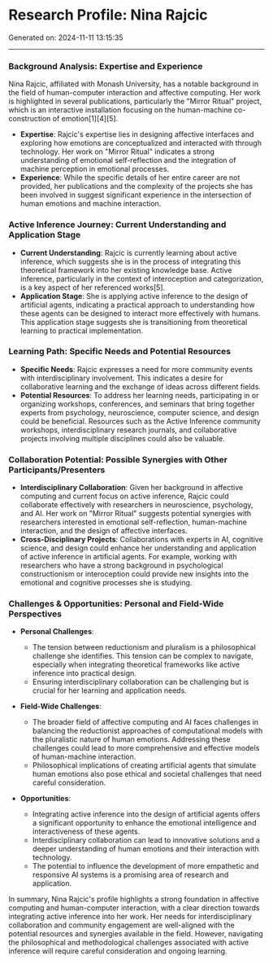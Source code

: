 # Research Profile: Nina Rajcic

Generated on: 2024-11-11 13:15:35

---

### Background Analysis: Expertise and Experience

Nina Rajcic, affiliated with Monash University, has a notable background in the field of human-computer interaction and affective computing. Her work is highlighted in several publications, particularly the "Mirror Ritual" project, which is an interactive installation focusing on the human-machine co-construction of emotion[1][4][5].

- **Expertise**: Rajcic's expertise lies in designing affective interfaces and exploring how emotions are conceptualized and interacted with through technology. Her work on "Mirror Ritual" indicates a strong understanding of emotional self-reflection and the integration of machine perception in emotional processes.
- **Experience**: While the specific details of her entire career are not provided, her publications and the complexity of the projects she has been involved in suggest significant experience in the intersection of human emotions and machine interaction.

### Active Inference Journey: Current Understanding and Application Stage

- **Current Understanding**: Rajcic is currently learning about active inference, which suggests she is in the process of integrating this theoretical framework into her existing knowledge base. Active inference, particularly in the context of interoception and categorization, is a key aspect of her referenced works[5].
- **Application Stage**: She is applying active inference to the design of artificial agents, indicating a practical approach to understanding how these agents can be designed to interact more effectively with humans. This application stage suggests she is transitioning from theoretical learning to practical implementation.

### Learning Path: Specific Needs and Potential Resources

- **Specific Needs**: Rajcic expresses a need for more community events with interdisciplinary involvement. This indicates a desire for collaborative learning and the exchange of ideas across different fields.
- **Potential Resources**: To address her learning needs, participating in or organizing workshops, conferences, and seminars that bring together experts from psychology, neuroscience, computer science, and design could be beneficial. Resources such as the Active Inference community workshops, interdisciplinary research journals, and collaborative projects involving multiple disciplines could also be valuable.

### Collaboration Potential: Possible Synergies with Other Participants/Presenters

- **Interdisciplinary Collaboration**: Given her background in affective computing and current focus on active inference, Rajcic could collaborate effectively with researchers in neuroscience, psychology, and AI. Her work on "Mirror Ritual" suggests potential synergies with researchers interested in emotional self-reflection, human-machine interaction, and the design of affective interfaces.
- **Cross-Disciplinary Projects**: Collaborations with experts in AI, cognitive science, and design could enhance her understanding and application of active inference in artificial agents. For example, working with researchers who have a strong background in psychological constructionism or interoception could provide new insights into the emotional and cognitive processes she is studying.

### Challenges & Opportunities: Personal and Field-Wide Perspectives

- **Personal Challenges**:
  - The tension between reductionism and pluralism is a philosophical challenge she identifies. This tension can be complex to navigate, especially when integrating theoretical frameworks like active inference into practical design.
  - Ensuring interdisciplinary collaboration can be challenging but is crucial for her learning and application needs.
- **Field-Wide Challenges**:
  - The broader field of affective computing and AI faces challenges in balancing the reductionist approaches of computational models with the pluralistic nature of human emotions. Addressing these challenges could lead to more comprehensive and effective models of human-machine interaction.
  - Philosophical implications of creating artificial agents that simulate human emotions also pose ethical and societal challenges that need careful consideration.

- **Opportunities**:
  - Integrating active inference into the design of artificial agents offers a significant opportunity to enhance the emotional intelligence and interactiveness of these agents.
  - Interdisciplinary collaboration can lead to innovative solutions and a deeper understanding of human emotions and their interaction with technology.
  - The potential to influence the development of more empathetic and responsive AI systems is a promising area of research and application.

In summary, Nina Rajcic's profile highlights a strong foundation in affective computing and human-computer interaction, with a clear direction towards integrating active inference into her work. Her needs for interdisciplinary collaboration and community engagement are well-aligned with the potential resources and synergies available in the field. However, navigating the philosophical and methodological challenges associated with active inference will require careful consideration and ongoing learning.